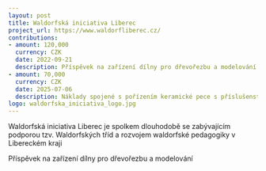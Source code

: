 ```yaml
---
layout: post
title: Waldorfská iniciativa Liberec
project_url: https://www.waldorfliberec.cz/
contributions:
- amount: 120,000
  currency: CZK
  date: 2022-09-21
  description: Příspěvek na zařízení dílny pro dřevořezbu a modelování
- amount: 70,000
  currency: CZK
  date: 2025-07-06
  description: Náklady spojené s pořízením keramické pece s příslušenstvím 
logo: waldorfska_iniciativa_logo.jpg
---
```


Waldorfská iniciativa Liberec je spolkem dlouhodobě se zabývajícím podporou tzv. Waldorfských tříd a rozvojem waldorfské pedagogiky v Libereckém kraji

Příspěvek na zařízení dílny pro dřevořezbu a modelování
